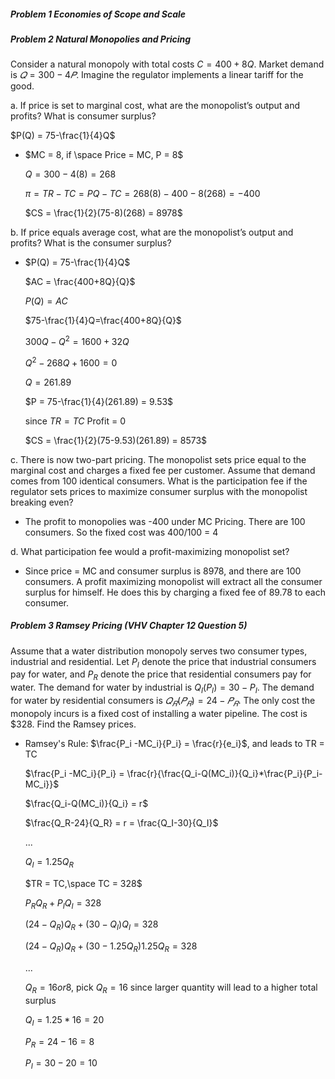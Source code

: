 ##### Problem 1 Economies of Scope and Scale 



##### Problem 2 Natural Monopolies and Pricing 

Consider a natural monopoly with total costs $C = 400+8Q$. Market demand is $𝑄 = 300−4𝑃$. Imagine the regulator implements a linear tariff for the good.  

a. If price is set to marginal cost, what are the monopolist’s output and profits? What is consumer surplus?

$P(Q) = 75-\frac{1}{4}Q$

- $MC = 8, if \space Price = MC, P = 8$

  $Q = 300-4(8) = 268$

  $\pi = TR-TC=PQ-TC = 268(8)-400-8(268)=-400$

  $CS = \frac{1}{2}(75-8)(268) = 8978$



b. If price equals average cost, what are the monopolist’s output and profits? What is the consumer surplus?  

- $P(Q) = 75-\frac{1}{4}Q$

  $AC = \frac{400+8Q}{Q}$

  $P(Q) = AC$

  $75-\frac{1}{4}Q=\frac{400+8Q}{Q}$

  $300Q-Q^2 = 1600+32Q$

  $Q^2-268Q+1600 = 0$

  $Q = 261.89$

  $P = 75-\frac{1}{4}(261.89) = 9.53$

  since $TR=TC$ Profit = 0

  $CS = \frac{1}{2}(75-9.53)(261.89) = 8573$

c. There is now two-part pricing. The monopolist sets price equal to the marginal cost and charges a fixed fee per customer. Assume that demand comes from 100 identical consumers. What is the participation fee if the regulator sets prices to maximize consumer surplus with the monopolist breaking even? 

- The profit to monopolies was -400 under MC Pricing. There are 100 consumers. So the fixed cost was 400/100 = 4

d. What participation fee would a profit-maximizing monopolist set?  

- Since price = MC and consumer surplus is 8978, and there are 100 consumers. A profit maximizing monopolist will extract all the consumer surplus for himself. He does this by charging a fixed fee of 89.78 to each consumer.  

##### Problem 3 Ramsey Pricing (VHV Chapter 12 Question 5) 

Assume that a water distribution monopoly serves two consumer types, industrial and residential. Let $P_I$ denote the price that industrial consumers pay for water, and $P_R$ denote the price that residential consumers pay for water. The demand for water by industrial is $Q_I(P_I) = 30-P_I$. The demand for water by residential consumers is $𝑄_𝑅(𝑃_𝑅)=24−𝑃_𝑅$. The only cost the monopoly incurs is a fixed cost of installing a water pipeline. The cost is $\$ 328$. Find the Ramsey prices.

- Ramsey's Rule: $\frac{P_i -MC_i}{P_i} = \frac{r}{e_i}$, and leads to TR = TC

  $\frac{P_i -MC_i}{P_i} = \frac{r}{\frac{Q_i-Q(MC_i)}{Q_i}*\frac{P_i}{P_i-MC_i}}$

  $\frac{Q_i-Q(MC_i)}{Q_i} = r$

  $\frac{Q_R-24}{Q_R} = r = \frac{Q_I-30}{Q_I}$

  $...$

  $Q_I = 1.25 Q_R$

  $TR = TC,\space TC = 328$

  $P_RQ_R + P_IQ_I = 328$

  $(24-Q_R)Q_R + (30-Q_I)Q_I = 328$

  $(24-Q_R)Q_R + (30-1.25Q_R)1.25Q_R = 328$

  $...$

  $Q_R = 16or8$, pick $Q_R = 16$ since larger quantity will lead to a higher total surplus

  $Q_I = 1.25*16 = 20$

  $P_R = 24-16 = 8$

  $P_I = 30-20 = 10$